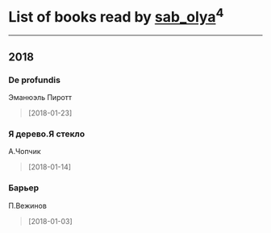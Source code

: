 # List of books read by [sab_olya](http://vk.com/id139338401)<sup>4</sup>
---

## 2018

### De profundis
Эманюэль Пиротт
> [2018-01-23] 


### Я дерево.Я стекло
А.Чопчик
> [2018-01-14] 


### Барьер
П.Вежинов
> [2018-01-03] 





